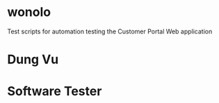 # wonolo
Test scripts for automation testing the Customer Portal Web application
# Dung Vu
# Software Tester

